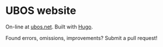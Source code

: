 # UBOS website

On-line at [ubos.net](https://ubos.net/). Built with [Hugo](https://gohugo.io/).

Found errors, omissions, improvements? Submit a pull request!

